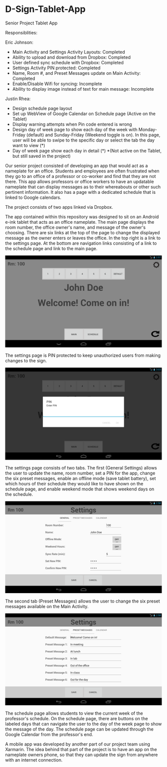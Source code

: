 # D-Sign-Tablet-App
Senior Project Tablet App

Responsiblities:

Eric Johnson:
- Main Activity and Settings Activity Layouts: Completed
- Ability to upload and download from Dropbox: Completed
- User defined sync schedule with Dropbox: Completed
- Settings Activity PIN protected: Completed
- Name, Room #, and Preset Messages update on Main Activity: Completed
- Enable/Disable Wifi for syncing: Incomplete
- Ability to display image instead of text for main message: Incomplete

Justin Rhea:
- Design schedule page layout
- Set up WebView of Google Calendar on Schedule page (Active on the Tablet)
- Display warning attempts when Pin code entered is wrong
- Design day of week page to show each day of the week with Monday-Friday (default) and Sunday-Friday (Weekend toggle is on). In this page, user will be able to swipe to the specific day or select the tab the day want to view (*)
- Day of week page show each day in detail (*)
*(Not active on the Tablet, but still saved in the project)

Our senior project consisted of developing an app that would act as a nameplate for an office. Students and employees are often frustrated when they go to an office of a professor or co-worker and find that they are not there. This app allows professors or office workers to have an updatable nameplate that can display messages as to their whereabouts or other such pertinent information. It also has a page with a dedicated schedule that is linked to Google calendars.

The project consists of two apps linked via Dropbox. 

The app contained within this repository was designed to sit on an Android e-ink tablet that acts as an office nameplate. The main page displays the room number, the office owner's name, and message of the owner's choosing. There are six links at the top of the page to change the displayed message as the owner enters or leaves the office. In the top right is a link to the settings page. At the bottom are navigation links consisting of a link to the schedule page and link to the main page.

![Alt text](/screenshots/dSignMain.png)

The settings page is PIN protected to keep unauthorized users from making changes to the sign.

![Alt text](/screenshots/dSignPin.png)

The settings page consists of two tabs. The first (General Settings) allows the user to update the name, room number, set a PIN for the app, change the six preset messages, enable an offline mode (save tablet battery), set which hours of their schedule they would like to have shown on the schedule page, and enable weekend mode that shows weekend days on the schedule.

![Alt_text](/screenshots/dSignGenSettings.png)

The second tab (Preset Messages) allows the user to change the six preset messages available on the Main Activity.

![Alt_text](/screenshots/dSignMesSettings.png)


The schedule page allows students to view the current week of the professor's schedule.  On the schedule page, there are buttons on the labeled days that can navigate the user to the day of the week page to show the message of the day. The schedule page can be updated through the Google Calendar from the professor's end.  


A mobile app was developed by another part of our project team using Xarmarin. The idea behind that part of the project is to have an app on the nameplate owners phone, so that they can update the sign from anywhere with an internet connection. 
